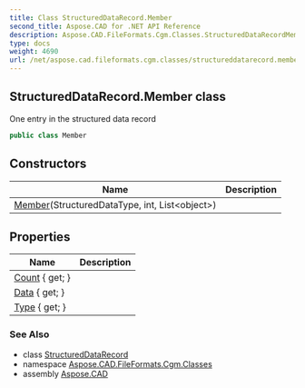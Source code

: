 ```yaml
---
title: Class StructuredDataRecord.Member
second_title: Aspose.CAD for .NET API Reference
description: Aspose.CAD.FileFormats.Cgm.Classes.StructuredDataRecordMember class. One entry in the structured data record
type: docs
weight: 4690
url: /net/aspose.cad.fileformats.cgm.classes/structureddatarecord.member/
---
```

## StructuredDataRecord.Member class

One entry in the structured data record

```csharp
public class Member
```

## Constructors

| Name | Description |
| --- | --- |
| [Member](../../aspose.cad.fileformats.cgm.classes/structureddatarecord.member/.ctor)(StructuredDataType, int, List&lt;object&gt;) |  |

## Properties

| Name | Description |
| --- | --- |
| [Count](../../aspose.cad.fileformats.cgm.classes/structureddatarecord.member/count) { get; } |  |
| [Data](../../aspose.cad.fileformats.cgm.classes/structureddatarecord.member/data) { get; } |  |
| [Type](../../aspose.cad.fileformats.cgm.classes/structureddatarecord.member/type) { get; } |  |

### See Also

* class [StructuredDataRecord](../structureddatarecord/)
* namespace [Aspose.CAD.FileFormats.Cgm.Classes](../../aspose.cad.fileformats.cgm.classes/)
* assembly [Aspose.CAD](../../)


